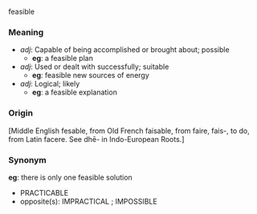 feasible
### Meaning
+ _adj_: Capable of being accomplished or brought about; possible
    + __eg__: a feasible plan
+ _adj_: Used or dealt with successfully; suitable
    + __eg__: feasible new sources of energy
+ _adj_: Logical; likely
    + __eg__: a feasible explanation

### Origin

[Middle English fesable, from Old French faisable, from faire, fais-, to do, from Latin facere. See dhē- in Indo-European Roots.]

### Synonym

__eg__: there is only one feasible solution

+ PRACTICABLE
+ opposite(s): IMPRACTICAL ; IMPOSSIBLE


